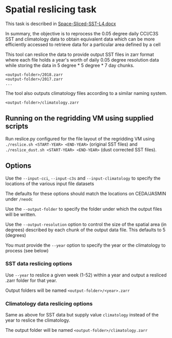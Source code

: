 # Spatial reslicing task

This task is described in [Space-Sliced-SST-L4.docx](https://livereadingac-my.sharepoint.com/:w:/r/personal/c_j_merchant_reading_ac_uk/Documents/EO%20Scientific%20Programmers/Regridding/Space-Sliced-SST-L4.docx?d=w9c4652bfa2d04309bd96101696a42a7b&csf=1&web=1&e=jIymUt)

In summary, the objective is to reprocess the 0.05 degree daily CCI/C3S SST and climatology data to obtain equivalent data which can be 
more efficiently accessed to retrieve data for a particular area defined by a cell

This tool can reslice the data to provide output SST files in zarr format where each file holds a year's worth of daily 0.05 degree resolution data 
while storing the data in 5 degree * 5 degree * 7 day chunks.  

```
<output-folder>/2018.zarr
<output-folder>/2017.zarr
...
```

The tool also outputs climatology files according to a similar naming system.

```
<output-folder>/climatology.zarr
```

## Running on the regridding VM using supplied scripts

Run reslice.py configured for the file layout of the regridding VM using `./reslice.sh <START-YEAR> <END-YEAR>` (original SST files) and `./reslice_dust.sh <START-YEAR> <END-YEAR>` (dust corrected SST files).

## Options

Use the `--input-cci`, `--input-c3s` and `--input-climatology` to specify the locations of the various input file datasets

The defaults for these options should match the locations on CEDA/JASMIN under `/neodc`

Use the `--output-folder` to specify the folder under which the output files will be written.

Use the `--output-resolution` option to control the size of the spatial area (in degrees) described by each chunk of the output data file.  This defaults to 5 (degrees)

You must provide the `--year` option to specify the year or the climatology to process (see below)

### SST data reslicing options

Use `--year` to reslice a given week (1-52) within a year and output a resliced .zarr folder for that year.

Output folders will be named `<output-folder>/<year>.zarr`

### Climatology data reslicing options

Same as above for SST data but supply value `climatology` instead of the year to reslice the climatology.  

The output folder will be named `<output-folder>/climatology.zarr`

